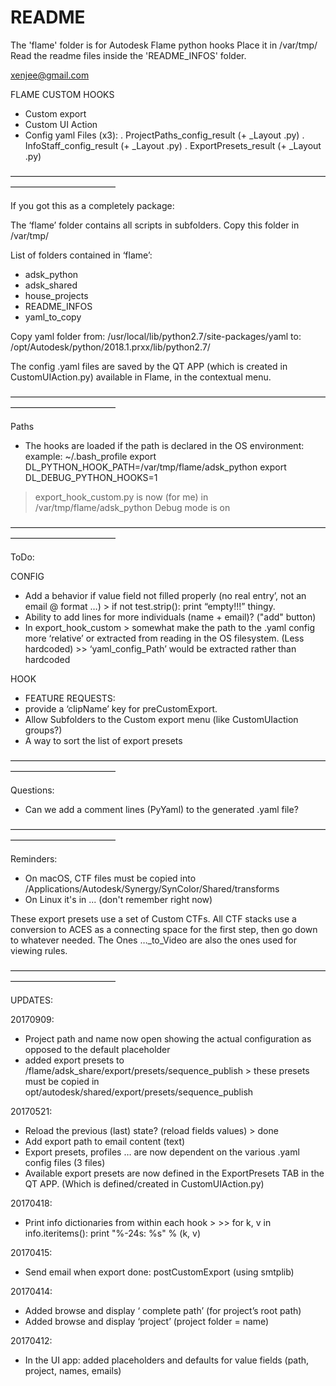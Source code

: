 # README
The 'flame' folder is for Autodesk Flame python hooks
Place it in /var/tmp/
Read the readme files inside the 'README_INFOS' folder.

xenjee@gmail.com


FLAME CUSTOM HOOKS

- Custom export
- Custom UI Action
- Config yaml Files (x3):
	. ProjectPaths_config_result (+ _Layout .py)
	. InfoStaff_config_result (+ _Layout .py)
	. ExportPresets_result (+ _Layout .py)

————————————————————————————————————————————————

If you got this as a completely package:

The ‘flame’ folder contains all scripts in subfolders.
Copy this folder in /var/tmp/

List of folders contained in ‘flame’:

- adsk_python
- adsk_shared
- house_projects
- README_INFOS
- yaml_to_copy


Copy yaml folder 
from: 
/usr/local/lib/python2.7/site-packages/yaml 
to:
/opt/Autodesk/python/2018.1.prxx/lib/python2.7/


The config .yaml files are saved by the QT APP (which is created in CustomUIAction.py) available in Flame, in the contextual menu.

————————————————————————————————————————————————

Paths

- The hooks are loaded if the path is declared in the OS environment: 
example:
~/.bash_profile
export DL_PYTHON_HOOK_PATH=/var/tmp/flame/adsk_python
export DL_DEBUG_PYTHON_HOOKS=1

> export_hook_custom.py is now (for me) in /var/tmp/flame/adsk_python
> Debug mode is on

————————————————————————————————————————————————

ToDo:

CONFIG
- Add a behavior if value field not filled properly (no real entry’, not an email @ format …) > if not test.strip(): print “empty!!!” thingy.
- Ability to add lines for more individuals (name + email)? ("add" button)
- In export_hook_custom >  somewhat make the path to the .yaml config more ‘relative’ or extracted from reading in the OS filesystem. (Less hardcoded) >> ‘yaml_config_Path’ would be extracted rather than hardcoded

HOOK
- FEATURE REQUESTS: 
- provide a ‘clipName’ key for preCustomExport.
- Allow Subfolders to the Custom export menu (like CustomUIaction groups?)
- A way to sort the list of export presets

————————————————————————————————————————————————

Questions:

- Can we add a comment lines (PyYaml) to the generated .yaml file?

————————————————————————————————————————————————

Reminders: 

- On macOS, CTF files must be copied into /Applications/Autodesk/Synergy/SynColor/Shared/transforms
- On Linux it's in ... (don't remember right now)

These export presets use a set of Custom CTFs. 
All CTF stacks use a conversion to ACES as a connecting space for the first step, then go down to whatever needed.
The Ones …_to_Video are also the ones used for viewing rules.

————————————————————————————————————————————————

UPDATES:

20170909:
- Project path and name now open showing the actual configuration as opposed to the default placeholder
- added export presets to /flame/adsk_share/export/presets/sequence_publish > these presets must be copied in opt/autodesk/shared/export/presets/sequence_publish

20170521:
- Reload the previous (last) state? (reload fields values) > done
- Add export path to email content (text)
- Export presets, profiles … are now dependent on the various .yaml config files (3 files)
- Available export presets are now defined in the ExportPresets TAB in the QT APP. (Which is defined/created in CustomUIAction.py)

20170418:
- Print info dictionaries from within each hook > >>
	for k, v in info.iteritems():
           	print "%-24s: %s" % (k, v)

20170415:
- Send email when export done: postCustomExport  (using smtplib)

20170414:
- Added browse and display ‘ complete path’ (for project’s root path)
- Added browse and display ‘project’  (project folder = name)

20170412:
- In the UI app: added placeholders and defaults for value fields (path, project, names, emails)
 



